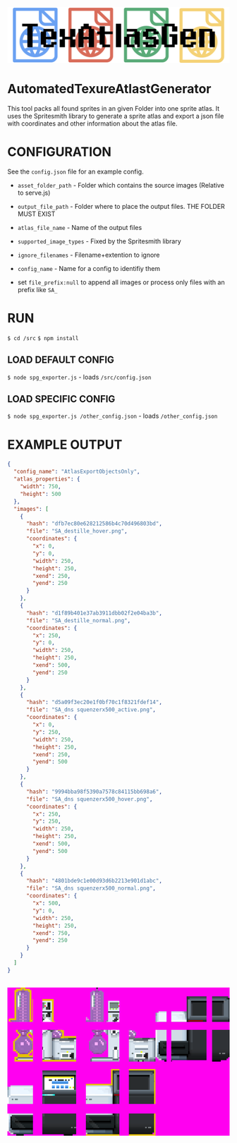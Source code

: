 <img src="/logo.png" />

# AutomatedTexureAtlastGenerator

This tool packs all found sprites in an given Folder into one sprite atlas.
It uses the Spritesmith library to generate a sprite atlas and export a json file with coordinates and other information about the atlas file.

# CONFIGURATION
 See the `config.json` file for an example config.

* `asset_folder_path` - Folder which contains the source images (Relative to serve.js)
* `output_file_path` - Folder where to place the output files. THE FOLDER MUST EXIST
* `atlas_file_name` - Name of the output files
* `supported_image_types` - Fixed by the Spritesmith library
* `ignore_filenames` - Filename+extention to ignore
* `config_name` - Name for a config to identifiy them

* set `file_prefix:null` to append all images or process only files with an prefix like `SA_`


# RUN
`$ cd /src`
`$ npm install`

## LOAD DEFAULT CONFIG
`$ node spg_exporter.js` - loads `/src/config.json`

## LOAD SPECIFIC CONFIG
`$ node spg_exporter.js /other_config.json` - loads `/other_config.json`




# EXAMPLE OUTPUT

```json
{
  "config_name": "AtlasExportObjectsOnly",
  "atlas_properties": {
    "width": 750,
    "height": 500
  },
  "images": [
    {
      "hash": "dfb7ec80e628212586b4c70d496803bd",
      "file": "SA_destille_hover.png",
      "coordinates": {
        "x": 0,
        "y": 0,
        "width": 250,
        "height": 250,
        "xend": 250,
        "yend": 250
      }
    },
    {
      "hash": "d1f89b401e37ab3911dbb02f2e04ba3b",
      "file": "SA_destille_normal.png",
      "coordinates": {
        "x": 250,
        "y": 0,
        "width": 250,
        "height": 250,
        "xend": 500,
        "yend": 250
      }
    },
    {
      "hash": "d5a09f3ec20e1f0bf70c1f8321fdef14",
      "file": "SA_dns squenzerx500_active.png",
      "coordinates": {
        "x": 0,
        "y": 250,
        "width": 250,
        "height": 250,
        "xend": 250,
        "yend": 500
      }
    },
    {
      "hash": "9994bba98f5390a7578c84115bb698a6",
      "file": "SA_dns squenzerx500_hover.png",
      "coordinates": {
        "x": 250,
        "y": 250,
        "width": 250,
        "height": 250,
        "xend": 500,
        "yend": 500
      }
    },
    {
      "hash": "4801bde9c1e00d93d6b2213e901d1abc",
      "file": "SA_dns squenzerx500_normal.png",
      "coordinates": {
        "x": 500,
        "y": 0,
        "width": 250,
        "height": 250,
        "xend": 750,
        "yend": 250
      }
    }
  ]
}



```

<img src="/watermark_sprite_atlas.png" />
